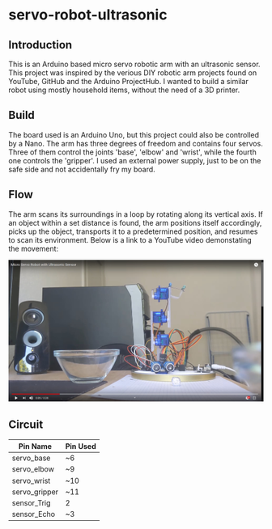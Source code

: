 # servo-robot-ultrasonic


## Introduction
This is an Arduino based micro servo robotic arm with an ultrasonic sensor. This project was inspired by the verious DIY robotic arm projects found on YouTube, GitHub and the Arduino ProjectHub. I wanted to build a similar robot using mostly household items, without the need of a 3D printer.


## Build
The board used is an Arduino Uno, but this project could also be controlled by a Nano. The arm has three degrees of freedom and contains four servos. Three of them control the joints 'base', 'elbow' and 'wrist', while the fourth one controls the 'gripper'. I used an external power supply, just to be on the safe side and not accidentally fry my board.


## Flow
The arm scans its surroundings in a loop by rotating along its vertical axis. If an object within a set distance is found, the arm positions itself accordingly, picks up the object, transports it to a predetermined position, and resumes to scan its environment. Below is a link to a YouTube video demonstating the movement:

[![](images/servo_robot_ultrasonic_2.jpg)](https://youtu.be/X36ca0j59DI "Micro Servo Robot with Ultrasonic Sensor")

## Circuit
Pin Name | Pin Used
------------ | -------------
servo_base | ~6
servo_elbow | ~9
servo_wrist | ~10
servo_gripper | ~11
sensor_Trig | 2
sensor_Echo | ~3
